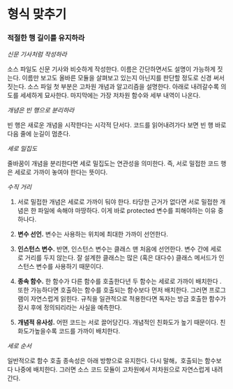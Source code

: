 # 형식 맞추기

### 적절한 행 길이를 유지하라

*신문 기사처럼 작성하라*

소스 파일도 신문 기사와 비슷하게 작성한다. 이름은 간단하면서도 설명이 가능하게 짓는다.
이름만 보고도 올바른 모듈을 살펴보고 있는지 아닌지를 판단할 정도로 신경 써서 짓는다.
소스 파일 첫 부분은 고차원 개념과 알고리즘을 설명한다. 아래로 내려갈수록 의도를 세세하게 묘사한다.
마지막에는 가장 저차원 함수와 세부 내역이 나온다.

*개념은 빈 행으로 분리하라*

빈 행은 새로운 개념을 시작한다는 시각적 단서다. 코드를 읽어내려가다 보면 빈 행 바로 다음 줄에 눈길이 멈춘다.

*세로 밀집도*

줄바꿈이 개념을 분리한다면 세로 밀집도는 연관성을 의미한다.
즉, 서로 밀접한 코드 행은 세로로 가까이 놓여야 한다는 뜻이다.

*수직 거리*

1. 서로 밀접한 개념은 세로로 가까이 둬야 한다. 타당한 근거가 없다면 서로 밀접한 개념은 한 파일에 속해야 마땅하다.
이게 바로 protected 변수를 피해야하는 이유 중 하나다.

2. **변수 선언.** 변수는 사용하는 위치에 최대한 가까이 선언한다.

3. **인스턴스 변수.** 반면, 인스턴스 변수는 클래스 맨 처음에 선언한다. 변수 간에 세로로 거리를 두지 않는다.
잘 설계한 클래스는 많은 (혹은 대다수) 클래스 메서드가 인스턴스 변수를 사용하기 때문이다.

4. **종속 함수.** 한 함수가 다른 함수를 호출한다년 두 함수는 세로로 가까이 배치한다 .
또한 가능하다면 호출하는 함수를 호출되는 함수보다 먼저 배치한다. 그러면 프로그램이 자연스럽게 읽힌다.
규칙을 일관적으로 적용한다면 독자는 방금 호출한 함수가 잠시 후에 정의되리라는 사실을 예측한다.

5. **개념적 유사성.** 어떤 코드는 서로 끌어당긴다.
개념적인 친화도가 높기 때문이다. 친화도가높을수록 코드를 가까이 배치한다.

*세로 순서*

일반적으로 함수 호출 종속성은 아래 방향으로 유지한다. 다시 말해，호출되는 함수보다 나중에 배치한다.
그러면 소스 코드 모듈이 고차원에서 저차원으로 자연스럽게 내려간다.




